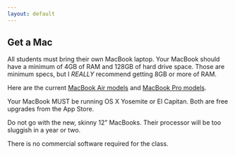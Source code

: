 ```yaml
---
layout: default
---
```


## Get a Mac

All students must bring their own MacBook laptop. Your MacBook should have a minimum of 4GB of RAM and 128GB of hard drive space. Those are minimum specs, but I *REALLY* recommend getting 8GB or more of RAM.

Here are the current [MacBook Air models](http://www.apple.com/macbook-air/specs.html) and [MacBook Pro models](http://www.apple.com/macbook-pro/specs-retina/).

Your MacBook MUST be running OS X Yosemite or El Capitan. Both are free upgrades from the App Store.

Do not go with the new, skinny 12” MacBooks. Their processor will be too sluggish in a year or two.

There is no commercial software required for the class.
